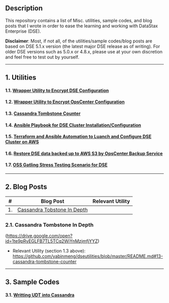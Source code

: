 ## Description

This repository contains a list of Misc. utilities, sample codes, and blog posts that I wrote in order to ease the learning and working with DataStax Enterprise (DSE). 

**Disclaimer**: Most, if not all, of the utilities/sample codes/blog posts are based on DSE 5.1.x version (the latest major DSE release as of writing). For older DSE versions such as 5.0.x or 4.8.x, please use at your own discretion and feel free to test out by yourself.

---

## 1. Utilities
#### 1.1. [Wrapper Utility to Encrypt DSE Configuration](https://github.com/yabinmeng/dseutilities/tree/master/dseconfenc)

#### 1.2. [Wrapper Utility to Encrypt OpsCenter Configuration](https://github.com/yabinmeng/dseutilities/tree/master/opsconfenc)

#### 1.3. [Cassandra Tombstone Counter](https://github.com/yabinmeng/tombstone_counter)

#### 1.4. [Ansible Playbook for DSE Cluster Installation/Configuration](https://github.com/yabinmeng/dseansible)

#### 1.5. [Terraform and Ansible Automation to Luanch and Configure DSE Cluster on AWS](https://github.com/yabinmeng/terradse)

#### 1.6. [Restore DSE data backed up to AWS S3 by OpsCenter Backup Service](https://github.com/yabinmeng/opscs3restore)

#### 1.7. [OSS Gatling Stress Testing Scenario for DSE](https://github.com/yabinmeng/cassgatling)

---

## 2. Blog Posts

| # | Blog Post | Relevant Utility |
| - | --------- | ---------------- |
| 1. | [Cassandra Tobstone In Depth](https://github.com/yabinmeng/dseutilities/blob/master/documents/Yabin.meng-CassandraTombstoneInDepth.pdf) |

### 2.1. Cassandra Tombstone In Depth 



(https://drive.google.com/open?id=1te9pRyEGLFB7TL5TCq2WiYnMzjmfjYYZ)
   - Relevant Utility (section 1.3 above): https://github.com/yabinmeng/dseutilities/blob/master/README.md#13-cassandra-tombstone-counter

---

## 3. Sample Codes

#### 3.1. [Writting UDT into Cassandra](https://github.com/yabinmeng/dseudt)
   
